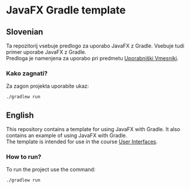 # JavaFX Gradle template
## Slovenian
Ta repozitorij vsebuje predlogo za uporabo JavaFX z Gradle. 
Vsebuje tudi primer uporabe JavaFX z Gradle.
<br>
Predloga je namenjena za uporabo pri predmetu [Uporabniški Vmesniki](https://www.fri.uni-lj.si/sl/predmet/63721).
### Kako zagnati?
Za zagon projekta uporabite ukaz:
```bash
./gradlew run
```

## English
This repository contains a template for using JavaFX with Gradle.
It also contains an example of using JavaFX with Gradle.
<br>
The template is intended for use in the course [User Interfaces](https://www.fri.uni-lj.si/en/course/63721).
### How to run?
To run the project use the command:
```bash
./gradlew run
```